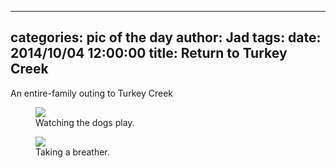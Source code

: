 
---
categories: pic of the day
author: Jad
tags: 
date: 2014/10/04 12:00:00
title: Return to Turkey Creek 
---
<p>An entire-family outing to Turkey Creek</p>
<figure>
<img src="/img/2014/10/04/img_20141004_113309900_hdr_medium.jpg" />
<figcaption>Watching the dogs play.</figcaption>
</figure>

<figure>
<img src="/img/2014/10/04/img_20141004_110214843_medium.jpg" />
<figcaption>Taking a breather.</figcaption>
</figure>
